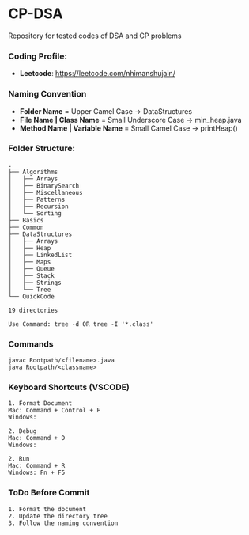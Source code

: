 # CP-DSA
Repository for tested codes of DSA and CP problems


### Coding Profile:
- **Leetcode**: https://leetcode.com/nhimanshujain/ 


### Naming Convention
- **Folder Name** = Upper Camel Case -> DataStructures
- **File Name | Class Name** = Small Underscore Case -> min_heap.java
- **Method Name | Variable Name** = Small Camel Case -> printHeap()


### Folder Structure:

```
.
├── Algorithms
│   ├── Arrays
│   ├── BinarySearch
│   ├── Miscellaneous
│   ├── Patterns
│   ├── Recursion
│   └── Sorting
├── Basics
├── Common
├── DataStructures
│   ├── Arrays
│   ├── Heap
│   ├── LinkedList
│   ├── Maps
│   ├── Queue
│   ├── Stack
│   ├── Strings
│   └── Tree
└── QuickCode

19 directories

Use Command: tree -d OR tree -I '*.class'
```

### Commands

```
javac Rootpath/<filename>.java
java Rootpath/<classname>
```


### Keyboard Shortcuts (VSCODE)

```
1. Format Document
Mac: Command + Control + F
Windows:

2. Debug
Mac: Command + D
Windows: 

2. Run
Mac: Command + R
Windows: Fn + F5
```


### ToDo Before Commit

```
1. Format the document
2. Update the directory tree
3. Follow the naming convention
```

